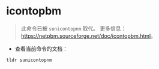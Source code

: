 # icontopbm

> 此命令已被 `sunicontopnm` 取代。
> 更多信息：<https://netpbm.sourceforge.net/doc/icontopbm.html>。

- 查看当前命令的文档：

`tldr sunicontopnm`